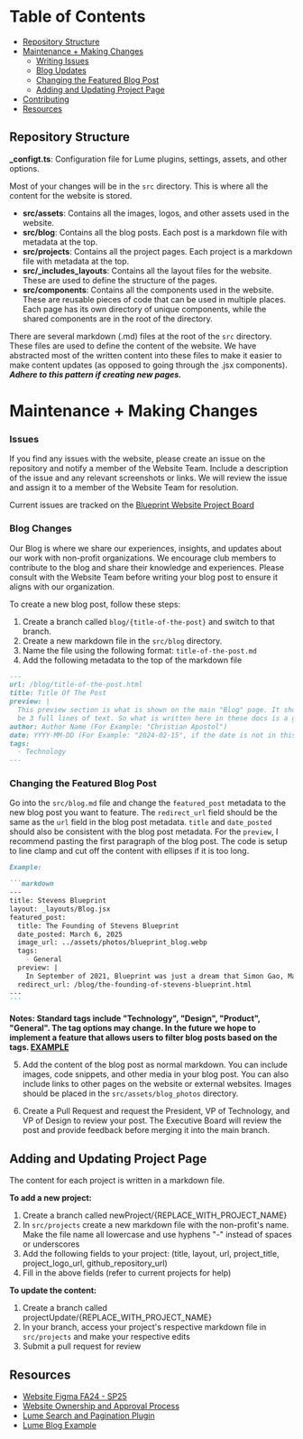 # Table of Contents

- [Repository Structure](#repository-structure)
- [Maintenance + Making Changes](#maintenance--making-changes)
  - [Writing Issues](#writing-issues)
  - [Blog Updates](#blog-changes)
  - [Changing the Featured Blog Post](#changing-the-featured-blog-post)
  - [Adding and Updating Project Page](#adding-and-updating-project-page)
- [Contributing](#contributing)
- [Resources](#resources)

## Repository Structure

**\_configt.ts**: Configuration file for Lume plugins, settings, assets, and other options.

Most of your changes will be in the `src` directory. This is where all the content for the website is stored.

- **src/assets**: Contains all the images, logos, and other assets used in the website.
- **src/blog**: Contains all the blog posts. Each post is a markdown file with metadata at the top.
- **src/projects**: Contains all the project pages. Each project is a markdown file with metadata at the top.
- **src/\_includes_layouts**: Contains all the layout files for the website. These are used to define the structure of the pages.
- **src/components**: Contains all the components used in the website. These are reusable pieces of code that can be used in multiple places. Each page has its own directory of unique components, while the shared components are in the root of the directory.

There are several markdown (.md) files at the root of the `src` directory. These files are used to define the content of the website. We have abstracted most of the written content into these files to make it easier to make content updates (as opposed to going through the .jsx components). **_Adhere to this pattern if creating new pages._**

# Maintenance + Making Changes

### Issues

If you find any issues with the website, please create an issue on the repository and notify a member of the Website Team. Include a description of the issue and any relevant screenshots or links. We will review the issue and assign it to a member of the Website Team for resolution.

Current issues are tracked on the [Blueprint Website Project Board](https://github.com/orgs/stevensblueprint/projects/23/views/1)

### Blog Changes

Our Blog is where we share our experiences, insights, and updates about our work with non-profit organizations. We encourage club members to contribute to the blog and share their knowledge and experiences. Please consult with the Website Team before writing your blog post to ensure it aligns with our organization.

To create a new blog post, follow these steps:

1. Create a branch called `blog/{title-of-the-post}` and switch to that branch.
2. Create a new markdown file in the `src/blog` directory.
3. Name the file using the following format: `title-of-the-post.md`
4. Add the following metadata to the top of the markdown file

```markdown
---
url: /blog/title-of-the-post.html
title: Title Of The Post
preview: |
  This preview section is what is shown on the main "Blog" page. It should be a brief summary of the post. We have not decided on a character limit yet, but it should be consistent with the other posts on the page so that it does not look too strange. The recommended length would
  be 3 full lines of text. So what is written here in these docs is a good target point of what you should be writing.
author: Author Name (For Example: "Christian Apostol")
date: YYYY-MM-DD (For Example: "2024-02-15", if the date is not in this format it will error out)
tags: 
  - Technology
---
```

### Changing the Featured Blog Post

Go into the `src/blog.md` file and change the `featured_post` metadata to the new blog post you want to feature. The `redirect_url` field should be the same as the `url` field in the blog post metadata. `title` and `date_posted` should also be consistent with the blog post metadata. For the `preview`, I recommend pasting the first paragraph of the blog post. The code is setup to line clamp and cut off the content with ellipses if it is too long.

````markdown
Example:

```markdown
---
title: Stevens Blueprint
layout: _layouts/Blog.jsx
featured_post:
  title: The Founding of Stevens Blueprint
  date_posted: March 6, 2025
  image_url: ../assets/photos/blueprint_blog.webp
  tags:
    - General
  preview: |
    In September of 2021, Blueprint was just a dream that Simon Gao, Max Shi, and Hamzah Nizami all shared. Inspired by Blueprint chapters at other universities, they wanted to bring the same organization to Stevens. Blueprint would connect project teams of Stevens students to non-profit organizations (NPOs) to provide software solutions free of charge. However, all three of them were seniors, and not able to make Blueprint a fully registered organization (RSO) before graduating. Little did they know that they would lay the groundwork for what Blueprint has become in just two years, an organization with over 60 members that has worked on projects for five NPOs thus far.
  redirect_url: /blog/the-founding-of-stevens-blueprint.html
---
```
````

**Notes: Standard tags include "Technology", "Design", "Product", "General". The tag options may change. In the future we hope to implement a feature that allows users to filter blog posts based on the tags. [EXAMPLE](https://lume.land/blog/archive/)**

5. Add the content of the blog post as normal markdown. You can include images, code snippets, and other media in your blog post. You can also include links to other pages on the website or external websites. Images should be placed in the `src/assets/blog_photos` directory.

6. Create a Pull Request and request the President, VP of Technology, and VP of Design to review your post. The Executive Board will review the post and provide feedback before merging it into the main branch.

## Adding and Updating Project Page

The content for each project is written in a markdown file.

**To add a new project:**

1. Create a branch called newProject/{REPLACE_WITH_PROJECT_NAME}
2. In `src/projects` create a new markdown file with the non-profit's name. Make the file name all lowercase and use hyphens "-" instead of spaces or underscores
3. Add the following fields to your project: (title, layout, url, project_title, project_logo_url, github_repository_url)
4. Fill in the above fields (refer to current projects for help)

**To update the content:**

1. Create a branch called projectUpdate/{REPLACE_WITH_PROJECT_NAME}
2. In your branch, access your project's respective markdown file in `src/projects` and make your respective edits
3. Submit a pull request for review

## Resources

- [Website Figma FA24 - SP25](https://www.figma.com/design/Zw1lNlwMEahJCcN5X2L0WT/Blueprint-Website-Redesign?node-id=1380-1888&p=f&t=7GY818P5x6T3JUuE-0)
- [Website Ownership and Approval Process](https://wiki.sitblueprint.com/books/website/page/change-approval-process-and-website-ownership)
- [Lume Search and Pagination Plugin](https://lume.land/docs/core/searching/#searching-pages)
- [Lume Blog Example](https://lume.land/blog/)
